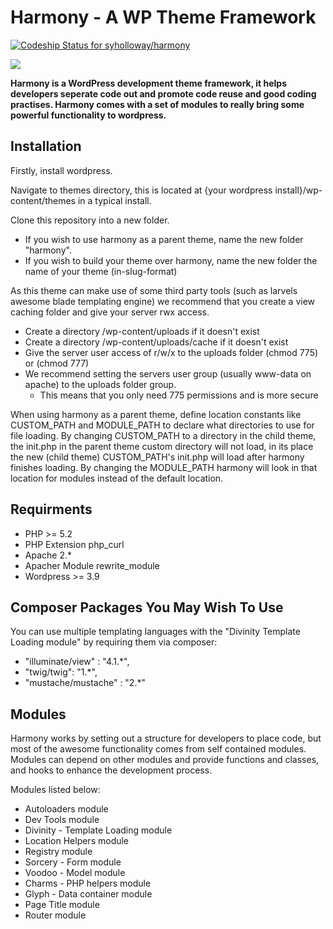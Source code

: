 # Harmony - A WP Theme Framework

[![Codeship Status for syholloway/harmony](https://codeship.io/projects/f5630470-473c-0132-bfe3-66e4c0b1f915/status)](https://codeship.io/projects/45540)

![](https://raw.github.com/syholloway/harmony/master/screenshot.png)

**Harmony is a WordPress development theme framework, it helps developers seperate code out and promote code reuse and good coding practises. Harmony comes with a set of modules to really bring some powerful functionality to wordpress.** 

## Installation

Firstly, install wordpress.

Navigate to themes directory, this is located at {your wordpress install}/wp-content/themes in a typical install.

Clone this repository into a new folder.
* If you wish to use harmony as a parent theme, name the new folder "harmony".
* If you wish to build your theme over harmony, name the new folder the name of your theme (in-slug-format)

As this theme can make use of some third party tools (such as larvels awesome blade templating engine) we recommend that you create a view caching folder and give your server rwx access.

- Create a directory /wp-content/uploads if it doesn't exist
- Create a directory /wp-content/uploads/cache if it doesn't exist
- Give the server user access of r/w/x to the uploads folder (chmod 775) or (chmod 777)
- We recommend setting the servers user group (usually www-data on apache) to the uploads folder group.
	- This means that you only need 775 permissions and is more secure

When using harmony as a parent theme, define location constants like CUSTOM_PATH and MODULE_PATH to declare what directories to use for file loading. By changing CUSTOM_PATH to a directory in the child theme, the init.php in the parent theme custom directory will not load, in its place the new (child theme) CUSTOM_PATH's init.php will load after harmony finishes loading. By changing the MODULE_PATH harmony will look in that location for modules instead of the default location.

## Requirments

* PHP >= 5.2
* PHP Extension php_curl
* Apache 2.*
* Apacher Module rewrite_module
* Wordpress >= 3.9 

## Composer Packages You May Wish To Use

You can use multiple templating languages with the "Divinity Template Loading module" by requiring them via composer:

 * "illuminate/view" : "4.1.*",
 * "twig/twig": "1.*",
 * "mustache/mustache" : "2.*"

## Modules

Harmony works by setting out a structure for developers to place code, but most of the awesome functionality comes from self contained modules. Modules can depend on other modules and provide functions and classes, and hooks to enhance the development process.

Modules listed below:

- Autoloaders module
- Dev Tools module
- Divinity - Template Loading module
- Location Helpers module
- Registry module
- Sorcery - Form module
- Voodoo - Model module
- Charms - PHP helpers module
- Glyph - Data container module
- Page Title module
- Router module
